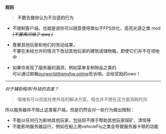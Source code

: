 **规则**

> **不要去做你认为不合适的行为**

* 不限制客户端，也就是说你可以随意使用类似于FPS优化，高亮光源之类 mod *~~(不要再问咱了 qwq )~~*

* 尊重其他玩家和他们的劳动成果，  
不要在未经允许的情况下改动其他玩家的建筑或储物箱，即使它们并不在领地中

* 如果你发现了服务器的漏洞，例如菜单复制物品之类的  
可以通过邮箱[ourworld@smyhw.online](mailto:ourworld@smyhw.online)告诉咱，会给奖励的owo！
  



***

*对于辅助程序/外挂的态度？*  
> 很难有可以彻底杜绝外挂的解决方案，咱也并不想在这方面消耗时间

所以服务器并不阻止这类客户端，但是仍然会对一些行为做出限制：
* 不能以任何行为影响其他玩家，包括但不限于帮助其他玩家探矿，清怪等
* 不能影响服务器运行，例如在船上用vehicleFly之类会导致服务器卡顿的功能
